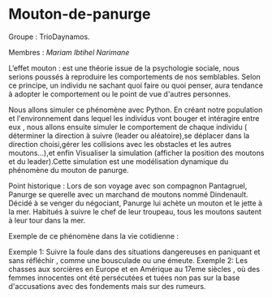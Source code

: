 # Mouton-de-panurge

Groupe : TrioDaynamos.

Membres : *Mariam Ibtihel Narimane*



L’effet mouton  :  est une théorie issue de la psychologie sociale, nous serions poussés à reproduire les comportements de nos semblables. Selon ce principe, un individu ne sachant quoi faire ou quoi penser, aura tendance à adopter le comportement ou le point de vue d'autres personnes.

Nous allons simuler ce phénomène avec Python. En créant notre population et l'environnement dans lequel  les individus vont bouger et intéragire entre eux , nous allons ensuite simuler le comportement de chaque individu ( déterminer la direction à suivre (leader ou aléatoire),se déplacer dans la direction choisi,gérer les collisions avec les obstacles et les autres moutons...),et enfin Visualiser la simulation (afficher la position des moutons et du leader).Cette simulation est une modélisation dynamique du phénomène du mouton de panurge.



Point historique : Lors de son voyage avec son compagnon Pantagruel, Panurge se querelle avec un marchand de moutons nommé Dindenault. Décidé à se venger du négociant, Panurge lui achète un mouton et le jette à la mer. Habitués à suivre le chef de leur troupeau, tous les moutons sautent à leur tour dans la mer.
 

Exemple de ce phénomène dans la vie cotidienne :

Exemple 1: Suivre la foule dans des situations dangereuses en paniquant et sans réfléchir , comme une bousculade ou une émeute.
Exemple 2:  Les chasses aux sorcières en Europe et en Amérique au 17eme siècles , où des femmes innocentes ont été persécutées et tuées non pas sur  la base d'accusations avec des fondements mais sur des rumeurs. 








































